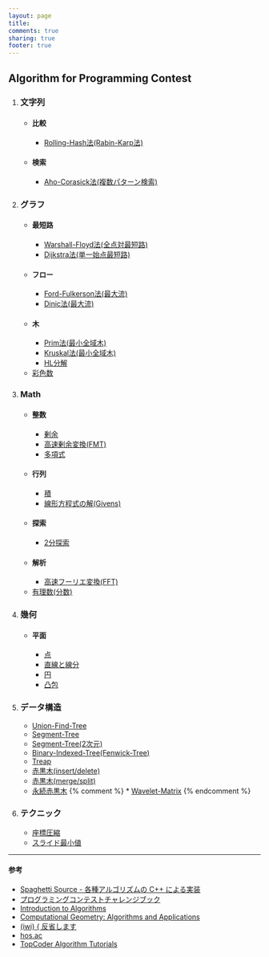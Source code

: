 ```yaml
---
layout: page
title:
comments: true
sharing: true
footer: true
---
```


## Algorithm for Programming Contest  

1. ### 文字列
   * #### 比較
        - [Rolling-Hash法(Rabin-Karp法)](/algorithm/rolling-hash.html)
   * #### 検索
        - [Aho-Corasick法(複数パターン検索)](/algorithm/aho-corasick.html)
2. ### グラフ
   * #### 最短路
        - [Warshall-Floyd法(全点対最短路)](/algorithm/warshall-floyd.html)
        - [Dijkstra法(単一始点最短路)](/algorithm/dijkstra.html)
   * #### フロー  
        - [Ford-Fulkerson法(最大流)](/algorithm/ford-fulkerson.html)
        - [Dinic法(最大流)](/algorithm/dinic.html)
   * #### 木
        - [Prim法(最小全域木)](/algorithm/prim.html)
        - [Kruskal法(最小全域木)](/algorithm/kruskal.html)
        - [HL分解](/algorithm/hl-decomposition.html)
   * [彩色数](/algorithm/graph-coloring.html)
3. ### Math  
   * #### 整数
        - [剰余](/algorithm/mint.html)
        - [高速剰余変換(FMT)](/algorithm/fmt.html)
        - [多項式](/algorithm/poly.html)
   * #### 行列
        - [積](/algorithm/matrix.html)
        - [線形方程式の解(Givens)](/algorithm/givens.html)
   * #### 探索
        - [2分探索](/algorithm/binary-search.html)
   * #### 解析
        - [高速フーリエ変換(FFT)](/algorithm/fft.html)
   * [有理数(分数)](/algorithm/fraction.html)
4. ### 幾何
   * #### 平面
        - [点](/algorithm/2d-point.html)
        - [直線と線分](/algorithm/2d-line.html)
        - [円](/algorithm/2d-circle.html)
        - [凸包](/algorithm/2d-convex-hull.html)
5. ### データ構造
   * [Union-Find-Tree](/algorithm/union-find.html)
   * [Segment-Tree](/algorithm/segment-tree.html)
   * [Segment-Tree(2次元)](/algorithm/2d-segment-tree.html)
   * [Binary-Indexed-Tree(Fenwick-Tree)](/algorithm/binary-indexed-tree.html)
   * [Treap](/algorithm/treap.html)
   * [赤黒木(insert/delete)](/algorithm/rbtree.html)
   * [赤黒木(merge/split)](/algorithm/rbtree_merge.html)
   * [永続赤黒木](/algorithm/prbtree.html)
   {% comment %} * [Wavelet-Matrix](/algorithm/wavelet.html) {% endcomment %}
6. ### テクニック
   * [座標圧縮](/algorithm/compress.html)
   * [スライド最小値](/algorithm/slide-minimum.html)

*****

#### 参考

* [Spaghetti Source - 各種アルゴリズムの C++ による実装](http://www.prefield.com/algorithm/)
* [プログラミングコンテストチャレンジブック](http://d.hatena.ne.jp/iwiwi/20100828/1282999338)
* [Introduction to Algorithms](http://mitpress.mit.edu/books/introduction-algorithms)
* [Computational Geometry: Algorithms and Applications](http://www.springer.com/computer/theoretical+computer+science/book/978-3-540-77973-5)
* [(iwi) { 反省します](http://topcoder.g.hatena.ne.jp/iwiwi/)
* [hos.ac](http://hos.ac/)
* [TopCoder Algorithm Tutorials](http://www.topcoder.com/tc?d1=tutorials&d2=alg_index&module=Static)
